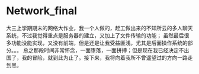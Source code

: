 # Network_final  
大三上学期期末的网络大作业，我一个人做的，赶工做出来的不知所云的多人聊天系统，不过我觉得重点是服务器的建立，又加上了文件传输的功能；
虽然最后很多功能没能实现，又没有前端，但是还是让我受益匪浅，尤其是后面操作系统的部分。。。
总之那段时间非常怀念，一面堕落，一面拼搏；但是现在我已经决定不出国了，我的冒险，就到此为止了。接下来，我将向着我所不曾遥望过的方向一路走到黑。
